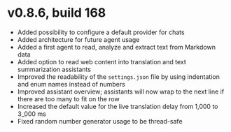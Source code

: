 # v0.8.6, build 168
- Added possibility to configure a default provider for chats
- Added architecture for future agent usage
- Added a first agent to read, analyze and extract text from Markdown data
- Added option to read web content into translation and text summarization assistants
- Improved the readability of the `settings.json` file by using indentation and enum names instead of numbers
- Improved assistant overview; assistants will now wrap to the next line if there are too many to fit on the row
- Increased the default value for the live translation delay from 1,000 to 3_000 ms
- Fixed random number generator usage to be thread-safe